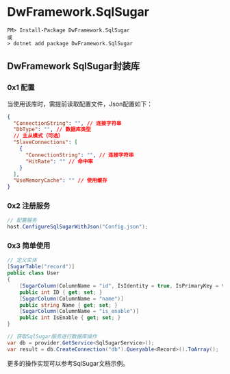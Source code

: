 # DwFramework.SqlSugar

```shell
PM> Install-Package DwFramework.SqlSugar
或
> dotnet add package DwFramework.SqlSugar
```

## DwFramework SqlSugar封装库

### 0x1 配置

当使用该库时，需提前读取配置文件，Json配置如下：

```json
{
  "ConnectionString": "", // 连接字符串
  "DbType": "", // 数据库类型
  // 主从模式（可选）
  "SlaveConnections": [
    {
      "ConnectionString": "", // 连接字符串
      "HitRate": "" // 命中率
    }
  ],
  "UseMemoryCache": "" // 使用缓存
}
```

### 0x2 注册服务

```c#
// 配置服务
host.ConfigureSqlSugarWithJson("Config.json");
```

### 0x3 简单使用

```c#
// 定义实体
[SugarTable("record")]
public class User
{
    [SugarColumn(ColumnName = "id", IsIdentity = true, IsPrimaryKey = true)]
    public int ID { get; set; }
    [SugarColumn(ColumnName = "name")]
    public string Name { get; set; }
    [SugarColumn(ColumnName = "is_enable")]
    public int IsEnable { get; set; }
}

// 获取SqlSugar服务进行数据库操作
var db = provider.GetService<SqlSugarService>();
var result = db.CreateConnection("db").Queryable<Record>().ToArray();
```

更多的操作实现可以参考SqlSugar文档示例。